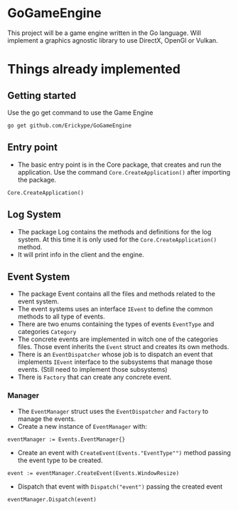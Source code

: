 # GoGameEngine
This project will be a game engine written in the Go
language. Will implement a graphics agnostic library to use
DirectX, OpenGl or Vulkan.

# Things already implemented

## Getting started
Use the go get command to use the Game Engine

```
go get github.com/Erickype/GoGameEngine
```

## Entry point
- The basic entry point is in the Core package, 
that creates and run the application. Use the command
`Core.CreateApplication()` after importing the 
package.

```
Core.CreateApplication()
```

## Log System
- The package Log contains the methods and definitions
for the log system. At this time it is only used
for the `Core.CreateApplication()` method.
- It will print info in the client and the engine.

## Event System
- The package Event contains all the files and
methods related to the event system.
- The event systems uses an interface `IEvent` to define
the common methods to all type of events.
- There are two enums containing the types of events `EventType`
and categories `Category`
- The concrete events are implemented in witch one of the
categories files. Those event inherits the `Event` struct
and creates its own methods.
- There is an `EventDispatcher` whose job is to dispatch an
event that implements `IEvent` interface to the subsystems
that manage those events. (Still need to implement those subsystems)
- There is `Factory` that can create any concrete event.

### Manager
- The `EventManager` struct uses the `EventDispatcher` and `Factory`
to manage the events.
- Create a new instance of `EventManager` with:
````
eventManager := Events.EventManager{}
````
- Create an event with `CreateEvent(Events."EventType"")` method
passing the event type to be created.
````
event := eventManager.CreateEvent(Events.WindowResize)
````
- Dispatch that event with `Dispatch("event")` passing the
created event
````
eventManager.Dispatch(event)
````
